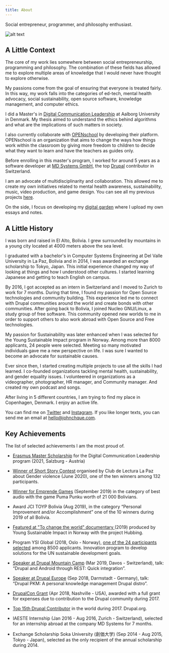 ```yaml
---
title: About
---
```


Social entrepreneur, programmer, and philosophy enthusiast.

![alt text](/about.jpg "IAESTE Talk")

## A Little Context

The core of my work lies somewhere between social entrepreneurship, programming and philosophy. The
combination of these fields has allowed me to explore multiple areas of knowledge that I would never
have thought to explore otherwise.

My passions come from the goal of ensuring that everyone is treated fairly. In this way, my work
falls into the categories of ed-tech, mental health advocacy, social sustainability, open source
software, knowledge management, and computer ethics.

I did a Master's in <a href="https://dclead.eu/" target="_blank">Digital
Communication Leadership</a> at Aalborg University in
Denmark. My thesis aimed to understand the ethics behind algorithms and what are the implications of
such
matters in society.

I also currently collaborate with <a href="https://www.openschoolsolutions.com/"
	target="_blank">OPENschool</a> by developing their platform. OPENschool is an organization that
aims to change the ways how things work within the classroom by giving more freedom to children to
decide what they want to learn and have the teachers as guides only.

Before enrolling in this master's program, I worked for around 5 years as a software developer at
<a href="https://www.md-systems.ch/en" target="_blank">MD Systems GmbH</a>, the top <a
	href="https://www.drupal.org/">Drupal</a> contributor in Switzerland.

I am an advocate of multidisciplinarity and collaboration. This allowed me to create my own
initiatives related to mental health awareness, sustainability, music, video production, and game
design. You can see
all my previous projects <a href="/project">here</a>.

On the side, I focus on developing my <a href="/garden">digital garden</a> where I upload my own
essays and notes.

## A Little History

I was born and raised in El Alto, Bolivia. I grew surrounded by mountains in a young city located at
4000 meters above the sea level.

I graduated with a bachelor's in Computer Systems Engineering at Del Valle University in La Paz,
Bolivia and in 2014, I was awarded an exchange scholarship to Tokyo, Japan. This initial experience
changed my
way of looking at things and how I understood other cultures. I started learning Japanese and
getting to teach English on campus.

By 2016, I got accepted as an intern in Switzerland and I moved to Zurich to work for 7 months.
During that time, I found my passion for Open Source technologies and community building. This
experience
led me to connect with Drupal communities around the world and create bonds with other communities.
After going back to Bolivia, I joined Nucleo GNU/Linux, a study group of free software. This
community opened new worlds to me in order to support others to also work abroad with Open Source
and Free technologies.

My passion for Sustainability was later enhanced when I was selected for the Young Sustainable
Impact program in Norway. Among more than 8000 applicants, 24 people were selected. Meeting so many
motivated individuals gave me a new perspective on life. I was sure I wanted to become an advocate
for sustainable causes.

Ever since then, I started creating multiple projects to use all the skills I had learned. I
co-founded organizations tackling mental health, sustainability, and gender equality issues. I
volunteered in organizations as a videographer, photographer, HR manager, and Community manager. And
created my own podcast and songs.

After living in 5 different countries, I am trying to find my place in Copenhagen, Denmark. I enjoy
an active life.

You can find me on <a href="https://twitter.com/johnchque" target="_blank">Twitter</a> and <a
	href="https://instagram.com/johnchque" target="_blank">Instagram</a>. If you like longer texts,
you can send me an email at
hello@johnchque.com.

## Key Achievements

The list of selected achievements I am the most proud of.

- <a href="https://dclead.eu/student-life/students-and-alumni/">Erasmus Master Scholarship</a> for
	the Digital
	Communication Leadership program (2021, Salzburg -
	Austria)

- <a href="https://www.clubdelecturalapaz.com/l/ganadores-concurso-de-cuento-violencia-de-genero/"
		target="_blank">Winner of Short Story Contest</a> organised by Club de Lectura La Paz about
	Gender violence (June 2020), one of the ten winners among
	132 participants.

- <a href="https://www.facebook.com/quanticgames/photos/a.369294737063773/406444006682179">Winner
		for Emprende Games</a> (September 2019) in the category of best audio with the game Puma
	Punku worth of 21 000 Bolivians.

- Award JCI TOYP Bolivia (Aug 2019), in the category “Personal Improvement and/or Accomplishment”
	<a></a>one of the 10 winners during 2019 of all Bolivia.

- <a href="https://www.youtube.com/watch?v=pkLg-LbCo0E">Featured at "To change the world"
		documentary </a>(2019) produced by Young Sustainable Impact in Norway with the project
	Hubbing.

- Program YSI Global (2018, Oslo - Norway), <a href="https://www.instagram.com/p/BmQRk1lHAqh/?hl=en"
		target="_blank">one of the 24
		participants selected</a> among 8500
	applicants. Innovation program to develop solutions for the UN sustainable development goals.

- <a href="https://drupalmountaincamp.ch/sites/default/files/2019-03/20190216%20-%20Drupal%20and%20Android%20through%20REST.pdf"
		target="_blank">Speaker at Drupal Mountain Camp</a> (Mar 2019, Davos - Switzerland), talk:
	“Drupal and Android
	through REST: Quick integration”.

- <a href="https://www.youtube.com/watch?v=tn2SxXpQvGc" target="_blank">Speaker at Drupal
		Europe</a> (Sep 2018, Darmstadt - Germany), talk: “Drupal PKM: A personal
	knowledge management Drupal distro”.

- <a href="https://events.drupal.org/nashville2018/grants-and-scholarships" target="_blank">DrupalCon
		Grant</a> (Apr 2018, Nashville - USA), awarded with a full grant
	for expenses due to
	contribution to the Drupal community during 2017.

- <a href="https://dri.es/who-sponsors-drupal-development-2017" target="_blank">Top 15th Drupal
		Contributor</a> in the world during 2017. Drupal.org.

- IAESTE Internship (Jan 2016 - Aug 2016, Zurich - Switzerland), selected for an internship abroad
	at the company MD Systems for 7 months.

- Exchange Scholarship Soka University (創価大学) (Sep 2014 - Aug 2015, Tokyo - Japan), selected as
	the only recipient of the annual scholarship during 2014.

